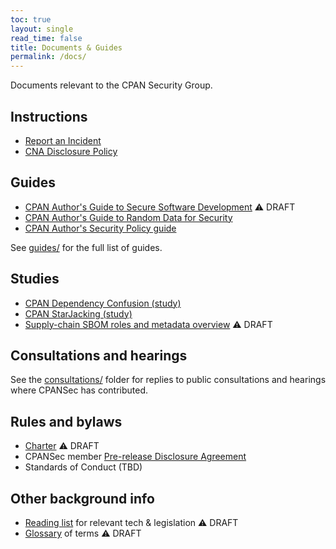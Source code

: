 ```yaml
---
toc: true
layout: single
read_time: false
title: Documents & Guides
permalink: /docs/
---
```

Documents relevant to the CPAN Security Group.

## Instructions

* [Report an Incident](report.md)
* [CNA Disclosure Policy](cna-disclosure-policy.md)

## Guides

* [CPAN Author's Guide to Secure Software Development](guides/cpan-secure-development-guide.md) ⚠️  DRAFT
* [CPAN Author's Guide to Random Data for Security](guides/random-data-for-security.md)
* [CPAN Author's Security Policy guide](guides/security-policy-for-authors.md)

See [guides/](guides/) for the full list of guides.

## Studies

* [CPAN Dependency Confusion (study)](cpan-dependency-confusion.md)
* [CPAN StarJacking (study)](cpan-starjacking.md)
* [Supply-chain SBOM roles and metadata overview](supplychain-sbom.md) ⚠️  DRAFT

## Consultations and hearings

See the [consultations/](consultations/) folder for replies to public consultations and hearings where CPANSec has contributed.

## Rules and bylaws

* [Charter](charter.md) ⚠️  DRAFT
* CPANSec member [Pre-release Disclosure Agreement](pre-release-disclosure.md)
* Standards of Conduct (TBD)

## Other background info

* [Reading list](readinglist.md) for relevant tech & legislation ⚠️  DRAFT
* [Glossary](glossary.md) of terms ⚠️  DRAFT
